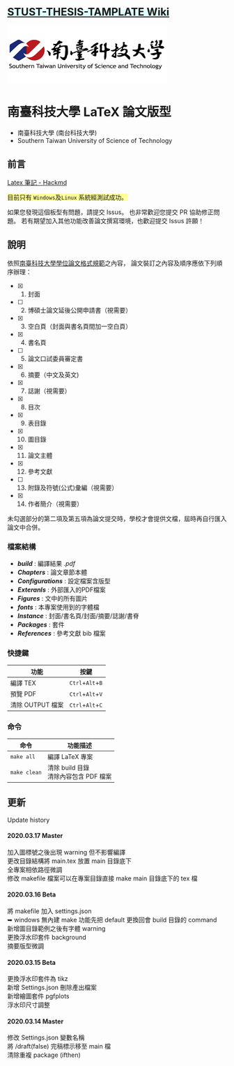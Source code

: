 <span style="background-color: #DEFFFF"><font Size="5">   [**STUST-THESIS-TAMPLATE Wiki**](https://github.com/yingchao-chen/STUST-thesis-template/wiki)</font></span>

[![](Figures/Logos/stustlargelogo.png "研究生學位考試專區")](https://academic.stust.edu.tw/tc/node/DegreeExam)

# 南臺科技大學 LaTeX 論文版型

- 南臺科技大學 (南台科技大學)
- Southern Taiwan University of Science of Technology

## 前言
[Latex 筆記 - Hackmd](https://hackmd.io/@YingChao/LaTeX/)

<span style="background-color: #FFFF99">目前只有 `Windows`及`Linux` 系統經測試成功。</span>

如果您發現這個板型有問題，請提交 Issus。
也非常歡迎您提交 PR 協助修正問題。
若有期望加入其他功能改善論文撰寫環境，也歡迎提交 Issus 許願！ 

## 說明
依照[南臺科技大學學位論文格式規範](https://academic.stust.edu.tw/tc/node/DegreeExam)之內容，
論文裝訂之內容及順序應依下列順序辦理：
- [X] 1. 封面
- [ ] 2. 博碩士論文延後公開申請書（視需要）
- [X] 3. 空白頁（封面與書名頁間加一空白頁）
- [X] 4. 書名頁
- [ ] 5. 論文口試委員審定書
- [X] 6. 摘要（中文及英文)
- [X] 7. 誌謝（視需要）
- [X] 8. 目次
- [X] 9. 表目錄
- [X] 10. 圖目錄
- [X] 11. 論文主體
- [X] 12. 參考文獻
- [ ] 13. 附錄及符號(公式)彙編（視需要）
- [X] 14. 作者簡介（視需要）

未勾選部分的第二項及第五項為論文提交時，學校才會提供文檔，屆時再自行匯入論文中合併。
### 檔案結構
* ***build*** : 編譯結果 *.pdf*
* ***Chapters*** : 論文章節本體
* ***Configurations*** : 設定檔案含版型
* ***Exteranls*** : 外部匯入的PDF檔案
* ***Figures*** : 文中的所有圖片
* ***fonts*** : 本專案使用到的字體檔
* ***Instance*** : 封面/書名頁/封面/摘要/誌謝/書脊
* ***Packages*** : 套件
* ***References*** : 參考文獻 bib 檔案

### 快捷鍵
|功能|按鍵|
|----|----|
|編譯 TEX|`Ctrl`+`Alt`+`B`|
|預覽 PDF|`Ctrl`+`Alt`+`V`|
|清除 OUTPUT 檔案|`Ctrl`+`Alt`+`C`|

### 命令
|命令|功能描述|
|----|----|
|`make all`|編譯 LaTeX 專案|
|`make clean`| 清除 build 目錄<br>清除內容包含 PDF 檔案|

## 更新
Update history
#### 2020.03.17 Master
加入圖標號之後出現 warning 但不影響編譯<br>
更改目錄結構將 main.tex 放置 main 目錄底下 <br>
全專案相依路徑微調 <br>
修改 makefile 檔案可以在專案目錄直接 make main 目錄底下的 tex 檔 

#### 2020.03.16 Beta
將 makefile 加入 settings.json <br>
➥ windows 無內建 make 功能先把 default 更換回會 build 目錄的 command <br>
新增圖目錄範例之後有字體 warning <br>
更換浮水印套件 background <br>
摘要版型微調

#### 2020.03.15 Beta
更換浮水印套件為 tikz <br>
新增 Settings.json 刪除產出檔案 <br>
新增繪圖套件 pgfplots <br>
浮水印尺寸調整

#### 2020.03.14 Master
修改 Settings.json 變數名稱<br>
將 /draft(false) 完稿標示移至 main 檔<br>
清除重複 package (ifthen)
